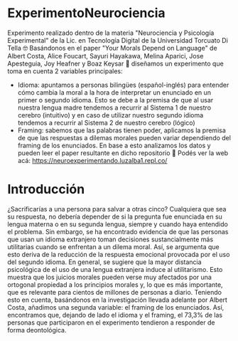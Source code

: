 # ExperimentoNeurociencia
Experimento realizado dentro de la materia "Neurociencia y Psicología Experimental" de la Lic. en Tecnología Digital de la Universidad Torcuato Di Tella 🤓 Basándonos en el paper "Your Morals Depend on Language" de Albert Costa, Alice Foucart, Sayuri Hayakawa, Melina Aparici, Jose Apesteguia, Joy Heafner y Boaz Keysar 🧪 diseñamos un experimento que toma en cuenta 2 variables principales:
- Idioma: apuntamos a personas bilingües (español-inglés) para entender cómo cambia la moral a la hora de interpretar un enunciado en un primer o segundo idioma. Esto se debe a la premisa de que al usar nuestra lengua madre tendemos a recurrir al Sistema 1 de nuestro cerebro (intuitivo) y en caso de utilizar nuestro segundo idioma tendemos a recurrir al Sistema 2 de nuestro cerebro (lógico)
- Framing: sabemos que las palabras tienen poder, aplicamos la premisa de que las respuestas a dilemas morales pueden variar dependiendo del framing de los enunciados. 
En base a esto analizamos los datos y pueden leer el paper resultante en dicho repositorio 👀
Podés ver la web acá: https://neuroexperimentando.luzalba1.repl.co/

# Introducción
¿Sacrificarías a una persona para salvar a otras cinco? Cualquiera que sea su respuesta, no debería depender de si la pregunta fue enunciada en su lengua materna o en su segunda lengua, siempre y cuando haya entendido el problema. Sin embargo, se ha encontrado evidencia de que las personas que usan un idioma extranjero toman decisiones sustancialmente más utilitarias cuando se enfrentan a un dilema moral. Así, se argumenta que esto deriva de la reducción de la respuesta emocional provocada por el uso del segundo idioma. En general, se sugiere que la mayor distancia psicológica de el uso de una lengua extranjera induce al utilitarismo. Esto muestra que los juicios morales pueden verse muy afectados por una ortogonal propiedad a los principios morales y, lo que es más importante, que es relevante para cientos de millones de personas a diario. Teniendo esto en cuenta, basándonos en la investigación llevada adelante por Albert Costa, añadimos una segunda variable: el framing de los enunciados. Así, encontramos que, dejando de lado el idioma y el framing, el 73,3% de las personas que participaron en el experimento tendieron a responder de forma deontológica.
